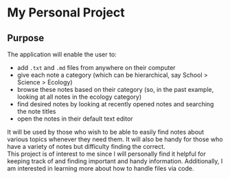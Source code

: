# My Personal Project

## Purpose

The application will enable the user to:
- add `.txt` and `.md` files from anywhere on their computer  
- give each note a category (which can be hierarchical, say School > Science > Ecology)  
- browse these notes based on their category (so, in the past example, looking at all notes in the ecology category)  
- find desired notes by looking at recently opened notes and searching the note titles  
- open the notes in their default text editor  

It will be used by those who wish to be able to easily find notes about various topics whenever they need them. It will also be handy for those who have a variety of notes but difficulty finding the correct.  
This project is of interest to me since I will personally find it helpful for keeping track of and finding important and handy information. Additionally, I am interested in learning more about how to handle files via code.  